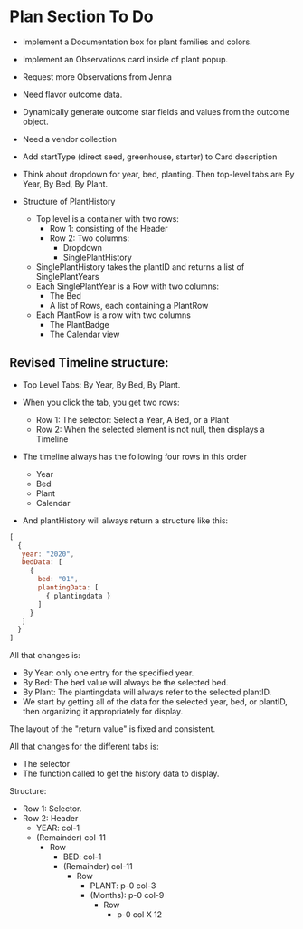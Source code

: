 # Plan Section To Do

* Implement a Documentation box for plant families and colors.
* Implement an Observations card inside of plant popup.
* Request more Observations from Jenna
* Need flavor outcome data.
* Dynamically generate outcome star fields and values from the outcome object.
* Need a vendor collection 
* Add startType (direct seed, greenhouse, starter) to Card description 
* Think about dropdown for year, bed, planting. Then top-level tabs are By Year, By Bed, By Plant.

* Structure of PlantHistory
    * Top level is a container with two rows:
        * Row 1: consisting of the Header
        * Row 2: Two columns:
            * Dropdown
            * SinglePlantHistory
    * SinglePlantHistory takes the plantID and returns a list of SinglePlantYears
    * Each SinglePlantYear is a Row with two columns:
        * The Bed
        * A list of Rows, each containing a PlantRow
    * Each PlantRow is a row with two columns
        * The PlantBadge
        * The Calendar view
        
## Revised Timeline structure:

* Top Level Tabs:  By Year, By Bed, By Plant.
* When you click the tab, you get two rows:
  * Row 1:  The selector: Select a Year, A Bed, or a Plant
  * Row 2:  When the selected element is not null, then displays a Timeline

* The timeline always has the following four rows in this order
  * Year 
  * Bed
  * Plant
  * Calendar

* And plantHistory will always return a structure like this:

```js
[
  {
   year: "2020",
   bedData: [
     {
       bed: "01",
       plantingData: [
         { plantingdata }
       ]
     }
   ] 
  }
]
```

All that changes is:
* By Year:  only one entry for the specified year.
* By Bed: The bed value will always be the selected bed.
* By Plant:  The plantingdata will always refer to the selected plantID.
* We start by getting all of the data for the selected year, bed, or plantID, then organizing it appropriately for display.

The layout of the "return value" is fixed and consistent.

All that changes for the different tabs is:
* The selector
* The function called to get the history data to display.

Structure:
* Row 1: Selector.
* Row 2: Header
  * YEAR: col-1
  * (Remainder) col-11
    * Row
      * BED: col-1
      * (Remainder) col-11
        * Row 
          * PLANT: p-0 col-3
          * (Months): p-0 col-9
            * Row
              * p-0 col X 12
